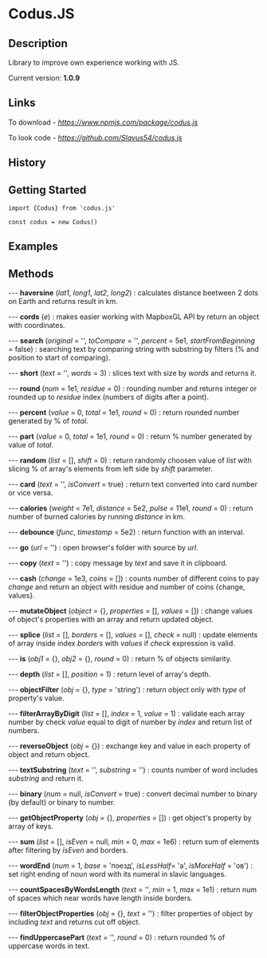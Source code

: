 # Codus.JS       

## Description             

Library to improve own experience working with JS.

Current version: **1.0.9**

## Links

To download - *https://www.npmjs.com/package/codus.js* 

To look code - *https://github.com/Slavus54/codus.js* 

## History


## Getting Started         

~~~
import {Codus} from 'codus.js'     

const codus = new Codus()   
~~~

## Examples



## Methods     

--- **haversine** (*lat1*, *long1*, *lat2*, *long2*) : calculates distance beetween 2 dots on Earth and returns result in km.         

--- **cords** (*e*) : makes easier working with MapboxGL API by return an object with coordinates.      

--- **search** (*original* = '', *toCompare* = '', *percent* = 5e1, *startFromBeginning* = false) : searching text by comparing string with substring by filters (% and position to start of comparing).     

--- **short** (*text* = '', *words* = 3) : slices text with size by *words* and returns it.  

--- **round** (*num* = 1e1, *residue* = 0) : rounding number and returns integer or rounded up to *residue* index (numbers of digits after a point).    

--- **percent** (*value* = 0, *total* = 1e1, *round* = 0) : return rounded number generated by % of *total*.             

--- **part** (*value* = 0, *total* = 1e1, *round* = 0) : return % number generated by value of *total*.  

--- **random** (*list* = [], *shift* = 0) : return randomly choosen value of *list* with slicing % of array's elements from left side by *shift* parameter. 

--- **card** (*text* = '', *isConvert* = true) : return text converted into card number or vice versa.    

--- **calories** (*weight* = 7e1, *distance* = 5e2, *pulse* = 11e1, *round* = 0) : return number of burned calories by running *distance* in km.    

--- **debounce** (*func*, *timestamp* = 5e2) : return function with an interval.

--- **go** (*url* = '') : open browser's folder with source by *url*.   

--- **copy** (*text* = '') : copy message by *text* and save it in clipboard. 

--- **cash** (*change* = 1e3, *coins* = []) : counts number of different coins to pay *change* and return an object with residue and number of coins {change, values}.    

--- **mutateObject** (*object* = {}, *properties* = [], *values* = []) : change values of object's properties with an array and return updated object.    

--- **splice** (*list* = [], *borders* = [], *values* = [], *check* = null) : update elements of array inside index *borders* with *values* if *check* expression is valid.  

--- **is** (*obj1* = {}, *obj2* = {}, *round* = 0) : return % of objects similarity.            

--- **depth** (*list* = [], *position* = 1) : return level of array's depth.            

--- **objectFilter** (*obj* = {}, *type* = 'string') : return object only with *type* of property's value.      

--- **filterArrayByDigit** (*list* = [], *index* = 1, *value* = 1) : validate each array number by check *value* equal to digit of number by *index* and return list of numbers.        

--- **reverseObject** (*obj* = {}) : exchange key and value in each property of object and return object.      

--- **textSubstring** (*text* = '', *substring* = '') : counts number of word includes *substring* and return it.   

--- **binary** (*num* = null, *isConvert* = true) : convert decimal number to binary (by default) or binary to number.  

--- **getObjectProperty** (*obj* = {}, *properties* = []) : get object's property by array of keys. 

--- **sum** (*list* = [], *isEven* = null, *min* = 0, *max* = 1e6) : return sum of elements after filtering by *isEven* and borders.    

--- **wordEnd** (*num* = 1, *base* = 'поезд', *isLessHalf*= 'а', *isMoreHalf* = 'ов') : set right ending of noun word with its numeral in slavic languages. 

--- **countSpacesByWordsLength** (*text* = '', *min* = 1, *max* = 1e1) : return num of spaces which near words have length inside borders.  

--- **filterObjectProperties** (*obj* = {}, *text* = '') : filter properties of object by including *text* and returns cut off object.  

--- **findUppercasePart** (*text* = '', *round* = 0) : return rounded % of uppercase words in text.  